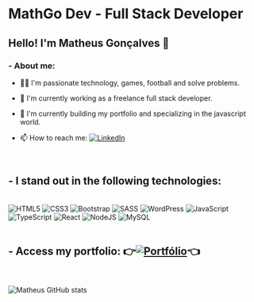 # MathGo Dev - Full Stack Developer 
## Hello! I'm Matheus Gonçalves 👋
### - About me:
- 👨‍💻 I'm passionate technology, games, football and solve problems.

- 🔭 I'm currently working as a freelance full stack developer.

- 🌱 I'm currently building my portfolio and specializing in the javascript world.

- 📫 How to reach me: [![LinkedIn](https://img.shields.io/badge/LinkedIn-0077B5?style=for-the-badge&logo=linkedin&logoColor=white)](https://www.linkedin.com/in/developer-matheus/)
<br/>

## - I stand out in the following technologies:
<div style="display: inline_block"><br/>
    <img src="https://img.shields.io/badge/HTML5-E34F26?style=for-the-badge&logo=html5&logoColor=white"alt="HTML5"/>
    <img src="https://img.shields.io/badge/CSS3-1572B6?style=for-the-badge&logo=css3&logoColor=white"alt="CSS3" />
    <img src="https://img.shields.io/badge/Bootstrap-563D7C?style=for-the-badge&logo=bootstrap&logoColor=white"alt="Bootstrap" />
    <img src="https://img.shields.io/badge/Sass-CC6699?style=for-the-badge&logo=sass&logoColor=white"alt="SASS" />
    <img src="https://img.shields.io/badge/Wordpress-21759B?style=for-the-badge&logo=wordpress&logoColor=white"alt="WordPress" />
    <img src="https://img.shields.io/badge/JavaScript-F7DF1E?style=for-the-badge&logo=javascript&logoColor=black"alt="JavaScript" />
    <img src="https://img.shields.io/badge/TypeScript-007ACC?style=for-the-badge&logo=typescript&logoColor=white"alt="TypeScript" />
    <img src="https://img.shields.io/badge/React-20232A?style=for-the-badge&logo=react&logoColor=61DAFB"alt="React" />
    <img src="https://img.shields.io/badge/Node.js-43853D?style=for-the-badge&logo=node.js&logoColor=white"alt="NodeJS" />
    <img src="https://img.shields.io/badge/MySQL-00000F?style=for-the-badge&logo=mysql&logoColor=white"alt="MySQL" />
</div>
<br/>

## - Access my portfolio: 👉[![Portfólio](https://img.shields.io/badge/website-000000?style=for-the-badge&logo=About.me&logoColor=white)](https://matheusldev.github.io/matheusLdev/)👈
<br/>

![Matheus GitHub stats](https://github-readme-stats.vercel.app/api?username=matheusLdev&show_icons=true&theme=merko)